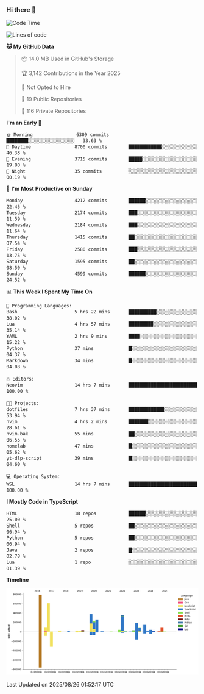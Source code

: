 ### Hi there 👋

<!--
**Clumsy-Coder/Clumsy-Coder** is a ✨ _special_ ✨ repository because its `README.md` (this file) appears on your GitHub profile.

Here are some ideas to get you started:

- 🔭 I’m currently working on ...
- 🌱 I’m currently learning ...
- 👯 I’m looking to collaborate on ...
- 🤔 I’m looking for help with ...
- 💬 Ask me about ...
- 📫 How to reach me: ...
- 😄 Pronouns: ...
- ⚡ Fun fact: ...
-->

<!-- anmol098/waka-readme-stats -->
<!--START_SECTION:waka-->
![Code Time](http://img.shields.io/badge/Code%20Time-1%2C329%20hrs%2044%20mins-blue)

![Lines of code](https://img.shields.io/badge/From%20Hello%20World%20I%27ve%20Written-3.5%20million%20lines%20of%20code-blue)

**🐱 My GitHub Data** 

> 📦 14.0 MB Used in GitHub's Storage 
 > 
> 🏆 3,142 Contributions in the Year 2025
 > 
> 🚫 Not Opted to Hire
 > 
> 📜 19 Public Repositories 
 > 
> 🔑 116 Private Repositories 
 > 
**I'm an Early 🐤** 

```text
🌞 Morning                6309 commits        ████████░░░░░░░░░░░░░░░░░   33.63 % 
🌆 Daytime                8700 commits        ████████████░░░░░░░░░░░░░   46.38 % 
🌃 Evening                3715 commits        █████░░░░░░░░░░░░░░░░░░░░   19.80 % 
🌙 Night                  35 commits          ░░░░░░░░░░░░░░░░░░░░░░░░░   00.19 % 
```
📅 **I'm Most Productive on Sunday** 

```text
Monday                   4212 commits        ██████░░░░░░░░░░░░░░░░░░░   22.45 % 
Tuesday                  2174 commits        ███░░░░░░░░░░░░░░░░░░░░░░   11.59 % 
Wednesday                2184 commits        ███░░░░░░░░░░░░░░░░░░░░░░   11.64 % 
Thursday                 1415 commits        ██░░░░░░░░░░░░░░░░░░░░░░░   07.54 % 
Friday                   2580 commits        ███░░░░░░░░░░░░░░░░░░░░░░   13.75 % 
Saturday                 1595 commits        ██░░░░░░░░░░░░░░░░░░░░░░░   08.50 % 
Sunday                   4599 commits        ██████░░░░░░░░░░░░░░░░░░░   24.52 % 
```


📊 **This Week I Spent My Time On** 

```text
💬 Programming Languages: 
Bash                     5 hrs 22 mins       ██████████░░░░░░░░░░░░░░░   38.02 % 
Lua                      4 hrs 57 mins       █████████░░░░░░░░░░░░░░░░   35.14 % 
YAML                     2 hrs 9 mins        ████░░░░░░░░░░░░░░░░░░░░░   15.22 % 
Python                   37 mins             █░░░░░░░░░░░░░░░░░░░░░░░░   04.37 % 
Markdown                 34 mins             █░░░░░░░░░░░░░░░░░░░░░░░░   04.08 % 

🔥 Editors: 
Neovim                   14 hrs 7 mins       █████████████████████████   100.00 % 

🐱‍💻 Projects: 
dotfiles                 7 hrs 37 mins       █████████████░░░░░░░░░░░░   53.94 % 
nvim                     4 hrs 2 mins        ███████░░░░░░░░░░░░░░░░░░   28.61 % 
nvim.bak                 55 mins             ██░░░░░░░░░░░░░░░░░░░░░░░   06.55 % 
homelab                  47 mins             █░░░░░░░░░░░░░░░░░░░░░░░░   05.62 % 
yt-dlp-script            39 mins             █░░░░░░░░░░░░░░░░░░░░░░░░   04.60 % 

💻 Operating System: 
WSL                      14 hrs 7 mins       █████████████████████████   100.00 % 
```

**I Mostly Code in TypeScript** 

```text
HTML                     18 repos            ██████░░░░░░░░░░░░░░░░░░░   25.00 % 
Shell                    5 repos             ██░░░░░░░░░░░░░░░░░░░░░░░   06.94 % 
Python                   5 repos             ██░░░░░░░░░░░░░░░░░░░░░░░   06.94 % 
Java                     2 repos             █░░░░░░░░░░░░░░░░░░░░░░░░   02.78 % 
Lua                      1 repo              ░░░░░░░░░░░░░░░░░░░░░░░░░   01.39 % 
```



**Timeline**

![Lines of Code chart](https://raw.githubusercontent.com/Clumsy-Coder/Clumsy-Coder/main/assets/bar_graph.png)


 Last Updated on 2025/08/26 01:52:17 UTC
<!--END_SECTION:waka-->
